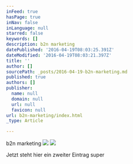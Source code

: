 ```yaml
---
inFeed: true
hasPage: true
inNav: false
inLanguage: null
starred: false
keywords: []
description: b2n marketing
datePublished: '2016-04-19T08:03:25.391Z'
dateModified: '2016-04-19T08:03:21.397Z'
title: ''
author: []
sourcePath: _posts/2016-04-19-b2n-marketing.md
published: true
authors: []
publisher:
  name: null
  domain: null
  url: null
  favicon: null
url: b2n-marketing/index.html
_type: Article

---
```

b2n marketing
![](https://the-grid-user-content.s3-us-west-2.amazonaws.com/601cf8b4-25b7-4589-946e-d3907ffc9b70.jpg)
![](https://the-grid-user-content.s3-us-west-2.amazonaws.com/21e6786f-369a-459d-9db4-ff4c1dcdea47.jpg)

Jetzt steht hier ein zweiter Eintrag super